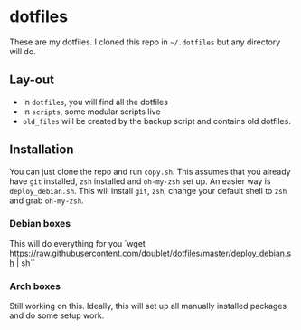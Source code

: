 # dotfiles

These are my dotfiles.
I cloned this repo in `~/.dotfiles` but any directory will do.

## Lay-out

* In `dotfiles`, you will find all the dotfiles
* In `scripts`, some modular scripts live
* `old_files` will be created by the backup script and contains old dotfiles.

## Installation

You can just clone the repo and run `copy.sh`. This assumes that you already have `git` installed, `zsh` installed and `oh-my-zsh` set up.
An easier way is `deploy_debian.sh`. This will install `git`, `zsh`, change your default shell to `zsh` and grab `oh-my-zsh`.

### Debian boxes

This will do everything for you
`wget https://raw.githubusercontent.com/doublet/dotfiles/master/deploy_debian.sh | sh``

### Arch boxes

Still working on this. Ideally, this will set up all manually installed packages and do some setup work.

